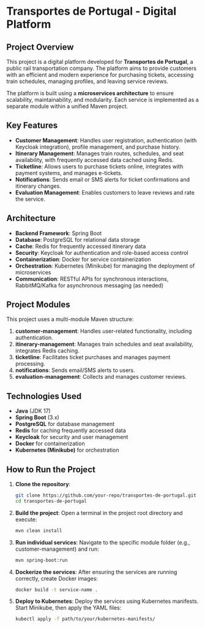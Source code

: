# Transportes de Portugal - Digital Platform

## Project Overview
This project is a digital platform developed for **Transportes de Portugal**, a public rail transportation company. The platform aims to provide customers with an efficient and modern experience for purchasing tickets, accessing train schedules, managing profiles, and leaving service reviews.

The platform is built using a **microservices architecture** to ensure scalability, maintainability, and modularity. Each service is implemented as a separate module within a unified Maven project.

## Key Features
- **Customer Management**: Handles user registration, authentication (with Keycloak integration), profile management, and purchase history.
- **Itinerary Management**: Manages train routes, schedules, and seat availability, with frequently accessed data cached using Redis.
- **Ticketline**: Allows users to purchase tickets online, integrates with payment systems, and manages e-tickets.
- **Notifications**: Sends email or SMS alerts for ticket confirmations and itinerary changes.
- **Evaluation Management**: Enables customers to leave reviews and rate the service.

## Architecture
- **Backend Framework**: Spring Boot
- **Database**: PostgreSQL for relational data storage
- **Cache**: Redis for frequently accessed itinerary data
- **Security**: Keycloak for authentication and role-based access control
- **Containerization**: Docker for service containerization
- **Orchestration**: Kubernetes (Minikube) for managing the deployment of microservices
- **Communication**: RESTful APIs for synchronous interactions, RabbitMQ/Kafka for asynchronous messaging (as needed)

## Project Modules
This project uses a multi-module Maven structure:
1. **customer-management**: Handles user-related functionality, including authentication.
2. **itinerary-management**: Manages train schedules and seat availability, integrates Redis caching.
3. **ticketline**: Facilitates ticket purchases and manages payment processing.
4. **notifications**: Sends email/SMS alerts to users.
5. **evaluation-management**: Collects and manages customer reviews.

## Technologies Used
- **Java** (JDK 17)
- **Spring Boot** (3.x)
- **PostgreSQL** for database management
- **Redis** for caching frequently accessed data
- **Keycloak** for security and user management
- **Docker** for containerization
- **Kubernetes (Minikube)** for orchestration

## How to Run the Project
1. **Clone the repository**:
   ```bash
   git clone https://github.com/your-repo/transportes-de-portugal.git
   cd transportes-de-portugal

2. **Build the project**: Open a terminal in the project root directory and execute:
   ```bash
   mvn clean install

3. **Run individual services**: Navigate to the specific module folder (e.g., customer-management) and run:
   ```bash
   mvn spring-boot:run

4. **Dockerize the services**: After ensuring the services are running correctly, create Docker images:
   ```bash
   docker build -t service-name .

5. **Deploy to Kubernetes**: Deploy the services using Kubernetes manifests. Start Minikube, then apply the YAML files:
   ```bash
   kubectl apply -f path/to/your/kubernetes-manifests/
